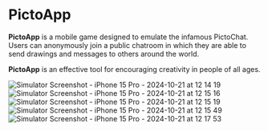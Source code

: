 # PictoApp

**PictoApp** is a mobile game designed to emulate the infamous PictoChat. Users can anonymously join a public chatroom in which they are able to send drawings and messages to others around the world.

**PictoApp** is an effective tool for encouraging creativity in people of all ages. 

![Simulator Screenshot - iPhone 15 Pro - 2024-10-21 at 12 14 19](https://github.com/user-attachments/assets/1d43af52-6f5b-4ef1-9e40-b8a5730d212e)
![Simulator Screenshot - iPhone 15 Pro - 2024-10-21 at 12 15 16](https://github.com/user-attachments/assets/8fd6d9a6-1fc4-4bea-9e9e-0ddcb9f8304f)
![Simulator Screenshot - iPhone 15 Pro - 2024-10-21 at 12 15 19](https://github.com/user-attachments/assets/6433e5d6-a8c2-45f7-9619-e85c37f45232)
![Simulator Screenshot - iPhone 15 Pro - 2024-10-21 at 12 15 49](https://github.com/user-attachments/assets/5b26c25b-12d4-43ef-aae7-9fb051d10393)
![Simulator Screenshot - iPhone 15 Pro - 2024-10-21 at 12 17 53](https://github.com/user-attachments/assets/e5605299-9cd9-4b6e-a112-15f56df37af3)
